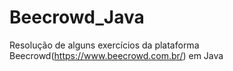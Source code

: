 # Beecrowd_Java
Resolução de alguns exercícios da plataforma Beecrowd(https://www.beecrowd.com.br/) em Java
